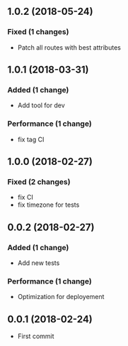 ## 1.0.2 (2018-05-24)
### Fixed (1 changes)
* Patch all routes with best attributes

## 1.0.1 (2018-03-31)

### Added (1 change)
* Add tool for dev

### Performance (1 change)
* fix tag CI

## 1.0.0 (2018-02-27)
### Fixed (2 changes)
* fix CI
* fix timezone for tests

## 0.0.2 (2018-02-27)
### Added (1 change)
* Add new tests

### Performance (1 change)
* Optimization for deployement

## 0.0.1 (2018-02-24)
* First commit







